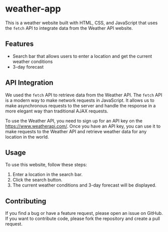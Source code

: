 # weather-app

This is a weather website built with HTML, CSS, and JavaScript that uses the `fetch` API to integrate data from the Weather API website.

## Features

- Search bar that allows users to enter a location and get the current weather conditions
- 3-day forecast

## API Integration

We used the `fetch` API to retrieve data from the Weather API. The `fetch` API is a modern way to make network requests in JavaScript. It allows us to make asynchronous requests to the server and handle the response in a more elegant way than traditional AJAX requests.

To use the Weather API, you need to sign up for an API key on the https://www.weatherapi.com/. Once you have an API key, you can use it to make requests to the Weather API and retrieve weather data for any location in the world.



## Usage

To use this website, follow these steps:

1. Enter a location in the search bar.
2. Click the search button.
3. The current weather conditions and 3-day forecast will be displayed.

## Contributing

If you find a bug or have a feature request, please open an issue on GitHub. If you want to contribute code, please fork the repository and create a pull request.


